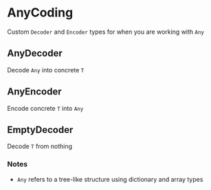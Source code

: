 # AnyCoding

Custom `Decoder` and `Encoder` types for when you are working with `Any`

## AnyDecoder

Decode `Any` into concrete `T`

## AnyEncoder

Encode concrete `T` into `Any`

## EmptyDecoder

Decode `T` from nothing
 
 ### Notes
 - `Any` refers to a tree-like structure using dictionary and array types

